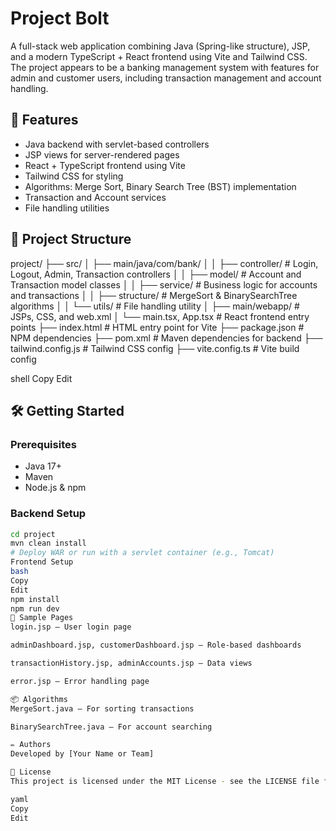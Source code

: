 # Project Bolt

A full-stack web application combining Java (Spring-like structure), JSP, and a modern TypeScript + React frontend using Vite and Tailwind CSS. The project appears to be a banking management system with features for admin and customer users, including transaction management and account handling.

## 🚀 Features

- Java backend with servlet-based controllers
- JSP views for server-rendered pages
- React + TypeScript frontend using Vite
- Tailwind CSS for styling
- Algorithms: Merge Sort, Binary Search Tree (BST) implementation
- Transaction and Account services
- File handling utilities

## 📁 Project Structure

project/
├── src/
│ ├── main/java/com/bank/
│ │ ├── controller/ # Login, Logout, Admin, Transaction controllers
│ │ ├── model/ # Account and Transaction model classes
│ │ ├── service/ # Business logic for accounts and transactions
│ │ ├── structure/ # MergeSort & BinarySearchTree algorithms
│ │ └── utils/ # File handling utility
│ ├── main/webapp/ # JSPs, CSS, and web.xml
│ └── main.tsx, App.tsx # React frontend entry points
├── index.html # HTML entry point for Vite
├── package.json # NPM dependencies
├── pom.xml # Maven dependencies for backend
├── tailwind.config.js # Tailwind CSS config
├── vite.config.ts # Vite build config

shell
Copy
Edit

## 🛠️ Getting Started

### Prerequisites

- Java 17+
- Maven
- Node.js & npm

### Backend Setup

```bash
cd project
mvn clean install
# Deploy WAR or run with a servlet container (e.g., Tomcat)
Frontend Setup
bash
Copy
Edit
npm install
npm run dev
🧪 Sample Pages
login.jsp — User login page

adminDashboard.jsp, customerDashboard.jsp — Role-based dashboards

transactionHistory.jsp, adminAccounts.jsp — Data views

error.jsp — Error handling page

📦 Algorithms
MergeSort.java — For sorting transactions

BinarySearchTree.java — For account searching

✏️ Authors
Developed by [Your Name or Team]

📄 License
This project is licensed under the MIT License - see the LICENSE file for details.

yaml
Copy
Edit
